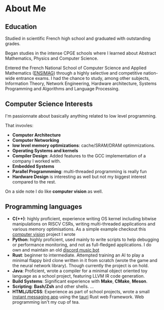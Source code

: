 # About Me
## Education
Studied in scientific French high school and graduated with outstanding grades.

Began studies in the intense CPGE schools where I learned about Abstract Mathematics, Physics and Computer Science.

Entered the French National School of Computer Science and Applied Mathematics ([ENSIMAG](https://en.wikipedia.org/wiki/%C3%89cole_nationale_sup%C3%A9rieure_d%27informatique_et_de_math%C3%A9matiques_appliqu%C3%A9es_de_Grenoble)) through a highly selective and competitive nation-wide entrance exams. I had the chance to study, among other subjects, Information Theory, Network Engineering, Hardware architecture, Systems Programming and Algorithms and Language Processing.

## Computer Science Interests

I'm passionnate about basically anything related to low level programming. 

That invovles:
- **Computer Architecture**
- **Computer Networking**
- **low level memory optimizations**: cache/SRAM/DRAM optimmizations.
- **Operating Systems and kernels**
- **Compiler Design**: Added features to the GCC implementation of a company I worked with.
- **Embedded Systems**
- **Parallel Programmming**: multi-threaded programming is really fun
- **Hardware Design** is interesting as well but not my biggest interest compared to the rest.

On a side note I do like **computer vision** as well.

## Programming languages

- **C(++)**: highly proficient, experience writing OS kernel including bitwise manipulations on RISCV CSRs, writing multi-threaded applications and various memory optimisations. As a simple example checkout this [computer vision](https://github.com/origaniels/pgm_image_processing) project I wrote
- **Python**: highly proficient, used mainly to write scripts to help debugging or performance monitoring, and not as full-fledged applications. I do own and maintain an old [discord music bot](https://github.com/origaniels/rem)
- **Rust**: beginner to intermediate. Attempted training an AI to play a minimal flappy bird clone written in it from scratch (wrote the game and the neural network library). Though currently the project is on hold.
- **Java**: Proficient, wrote a compiler for a minimal object oriented toy language as a school project, featuring LLVM IR code generation.
- **Build Systems**: Significant experience with **Make**, **CMake**, **Meson**.
- **Scripting**: **Bash/Zsh** and other shells.
  ...
- **HTML/JS/CSS**: Experience as part of school projects, wrote a small [instant messaging app](https://github.com/orgs/54giri-studios/repositories) using the [tauri](https://github.com/tauri-apps/tauri) Rust web Framework. Web programming isn't my cup of tea.

<!--
**origaniels/origaniels** is a ✨ _special_ ✨ repository because its `README.md` (this file) appears on your GitHub profile.

Here are some ideas to get you started:

- 🔭 I’m currently working on ...
- 🌱 I’m currently learning ...
- 👯 I’m looking to collaborate on ...
- 🤔 I’m looking for help with ...
- 💬 Ask me about ...
- 📫 How to reach me: ...
- 😄 Pronouns: ...
- ⚡ Fun fact: ...
-->
